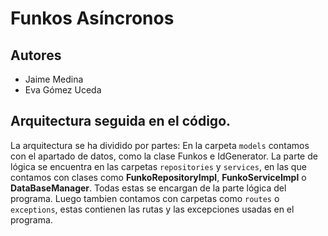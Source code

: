 # Funkos Asíncronos

## Autores

- Jaime Medina
- Eva Gómez Uceda

## Arquitectura seguida en el código.

La arquitectura se ha dividido por partes:
En la carpeta `models` contamos con el apartado de datos, como la clase Funkos e IdGenerator. La parte de lógica se
encuentra en las carpetas `repositories` y `services`, en las que contamos con clases como **FunkoRepositoryImpl**,
**FunkoServiceImpl** o **DataBaseManager**. Todas estas se encargan de la parte lógica del programa. Luego tambien
contamos con carpetas como `routes` o `exceptions`, estas contienen las rutas y las excepciones usadas en el programa.

